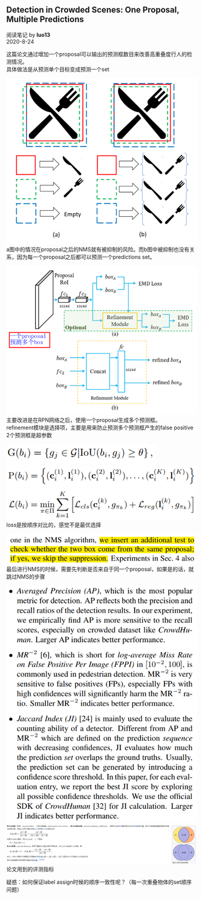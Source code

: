 ## Detection in Crowded Scenes: One Proposal, Multiple Predictions
阅读笔记 by **luo13**  
2020-8-24  

这篇论文通过增加一个proposal可以输出的预测框数目来改善高重叠度行人的检测情况。  
具体做法是从预测单个目标变成预测一个set  

![crowdDet](../../../img/crowdDet/示意图.PNG)   
a图中的情况在proposal之后的NMS就有被抑制的风险。而b图中被抑制也没有关系，因为每一个proposal之后都可以预测一个predictions set。  

![crowdDet](../../../img/crowdDet/网络结构.PNG)   
主要改进是在RPN网络之后，使用一个proposal生成多个预测框。  
refinement模块是选择项，主要是用来防止预测多个预测框产生的false positive  
2个预测框是超参数  

![crowdDet](../../../img/crowdDet/GTset.PNG)   
![crowdDet](../../../img/crowdDet/Pset.PNG)   
![crowdDet](../../../img/crowdDet/loss.PNG)   
loss是按顺序对比的，感觉不是最优选择  

![crowdDet](../../../img/crowdDet/setNMS.PNG)   
最后进行NMS的时候，需要先判断是否来自于同一个proposal，如果是的话，就跳过NMS的步骤  

![crowdDet](../../../img/crowdDet/评测指标.PNG)   
![crowdDet](../../../img/crowdDet/JI.PNG)   
论文用到的评测指标  

疑惑：如何保证label assign时候的顺序一致性呢？（每一次重叠物体的set顺序问题）  
